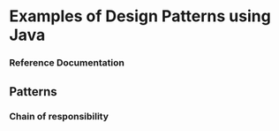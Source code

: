 # Examples of Design Patterns using Java

### Reference Documentation

## Patterns
### Chain of responsibility


